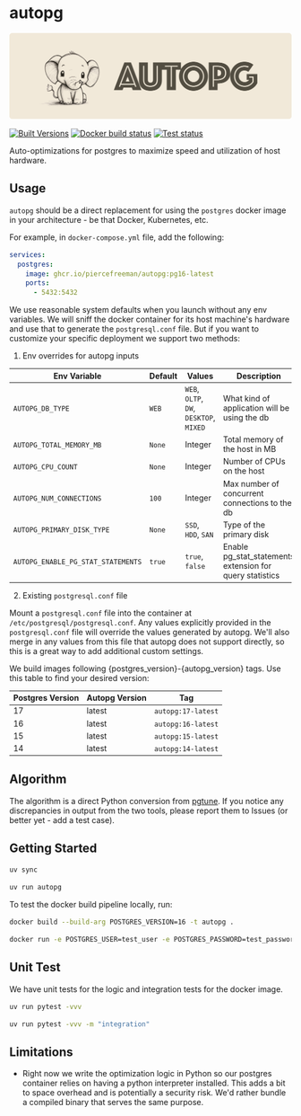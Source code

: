 # autopg

![Autopg Logo](https://raw.githubusercontent.com/piercefreeman/autopg/main/media/header.png)

[![Built Versions](https://img.shields.io/badge/autopg:latest-latest-black)](https://github.com/piercefreeman/autopg/pkgs/container/autopg)
[![Docker build status](https://github.com/piercefreeman/autopg/actions/workflows/docker.yml/badge.svg)](https://github.com/piercefreeman/autopg/actions)
[![Test status](https://github.com/piercefreeman/autopg/actions/workflows/test.yml/badge.svg)](https://github.com/piercefreeman/autopg/actions)

Auto-optimizations for postgres to maximize speed and utilization of host hardware.

## Usage

`autopg` should be a direct replacement for using the `postgres` docker image in your architecture - be that Docker, Kubernetes, etc.

For example, in `docker-compose.yml` file, add the following:

```yaml
services:
  postgres:
    image: ghcr.io/piercefreeman/autopg:pg16-latest
    ports:
      - 5432:5432
```

We use reasonable system defaults when you launch without any env variables. We will sniff the docker container for its host machine's hardware and use that to generate the `postgresql.conf` file. But if you want to customize your specific deployment we support two methods:

1. Env overrides for autopg inputs

| Env Variable | Default | Values | Description |
| ------------ | ------- | ------ | ----------- |
| `AUTOPG_DB_TYPE` | `WEB` | `WEB`, `OLTP`, `DW`, `DESKTOP`, `MIXED` | What kind of application will be using the db |
| `AUTOPG_TOTAL_MEMORY_MB` | `None` | Integer | Total memory of the host in MB |
| `AUTOPG_CPU_COUNT` | `None` | Integer | Number of CPUs on the host |
| `AUTOPG_NUM_CONNECTIONS` | `100` | Integer | Max number of concurrent connections to the db |
| `AUTOPG_PRIMARY_DISK_TYPE` | `None` | `SSD`, `HDD`, `SAN` | Type of the primary disk |
| `AUTOPG_ENABLE_PG_STAT_STATEMENTS` | `true` | `true`, `false` | Enable pg_stat_statements extension for query statistics |

2. Existing `postgresql.conf` file

Mount a `postgresql.conf` file into the container at `/etc/postgresql/postgresql.conf`. Any values explicitly provided in the `postgresql.conf` file will override the values generated by autopg. We'll also merge in any values from this file that autopg does not support directly, so this is a great way to add additional custom settings.

We build images following {postgres_version}-{autopg_version} tags. Use this table to find your desired version:

| Postgres Version | Autopg Version | Tag |
| ---------------- | -------------- | --- |
| 17               | latest          | `autopg:17-latest` |
| 16               | latest          | `autopg:16-latest` |
| 15               | latest          | `autopg:15-latest` |
| 14               | latest          | `autopg:14-latest` |


## Algorithm

The algorithm is a direct Python conversion from [pgtune](https://pgtune.leopard.in.ua/). If you notice any discrepancies in output from the two tools, please report them to Issues (or better yet - add a test case).

## Getting Started

```bash
uv sync
```

```bash
uv run autopg
```

To test the docker build pipeline locally, run:

```bash
docker build --build-arg POSTGRES_VERSION=16 -t autopg .
```

```bash
docker run -e POSTGRES_USER=test_user -e POSTGRES_PASSWORD=test_password autopg
```

## Unit Test

We have unit tests for the logic and integration tests for the docker image.

```bash
uv run pytest -vvv
```

```bash
uv run pytest -vvv -m "integration"
```

## Limitations

- Right now we write the optimization logic in Python so our postgres container relies on having a python interpreter installed. This adds a bit to space overhead and is potentially a security risk. We'd rather bundle a compiled binary that serves the same purpose.
